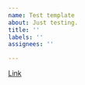```yaml
---
name: Test template
about: Just testing.
title: ''
labels: ''
assignees: ''

---
```


[Link](<link>)
